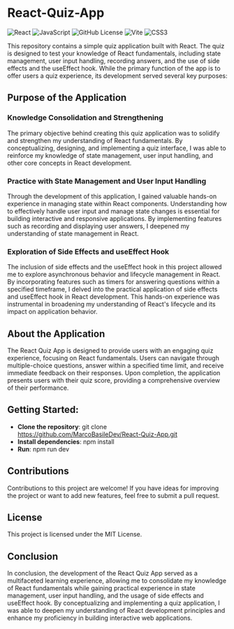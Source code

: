 # React-Quiz-App

![React](https://img.shields.io/badge/react-%2320232a.svg?style=for-the-badge&logo=react&logoColor=%2361DAFB)
![JavaScript](https://img.shields.io/badge/javascript-%23323330.svg?style=for-the-badge&logo=javascript&logoColor=%23F7DF1E)
![GitHub License](https://img.shields.io/github/license/MarcoBasileDev/Leetcode-Solutions?style=for-the-badge)
![Vite](https://img.shields.io/badge/vite-%23646CFF.svg?style=for-the-badge&logo=vite&logoColor=white)
![CSS3](https://img.shields.io/badge/css3-%231572B6.svg?style=for-the-badge&logo=css3&logoColor=white)

This repository contains a simple quiz application built with React. The quiz is designed to test your knowledge of React fundamentals, including state management, user input handling, recording answers, and the use of side effects and the useEffect hook. While the primary function of the app is to offer users a quiz experience, its development served several key purposes:

## Purpose of the Application

### Knowledge Consolidation and Strengthening

The primary objective behind creating this quiz application was to solidify and strengthen my understanding of React fundamentals. By conceptualizing, designing, and implementing a quiz interface, I was able to reinforce my knowledge of state management, user input handling, and other core concepts in React development.

### Practice with State Management and User Input Handling

Through the development of this application, I gained valuable hands-on experience in managing state within React components. Understanding how to effectively handle user input and manage state changes is essential for building interactive and responsive applications. By implementing features such as recording and displaying user answers, I deepened my understanding of state management in React.

### Exploration of Side Effects and useEffect Hook

The inclusion of side effects and the useEffect hook in this project allowed me to explore asynchronous behavior and lifecycle management in React. By incorporating features such as timers for answering questions within a specified timeframe, I delved into the practical application of side effects and useEffect hook in React development. This hands-on experience was instrumental in broadening my understanding of React's lifecycle and its impact on application behavior.

## About the Application

The React Quiz App is designed to provide users with an engaging quiz experience, focusing on React fundamentals. Users can navigate through multiple-choice questions, answer within a specified time limit, and receive immediate feedback on their responses. Upon completion, the application presents users with their quiz score, providing a comprehensive overview of their performance.

## Getting Started:

- **Clone the repository**: git clone https://github.com/MarcoBasileDev/React-Quiz-App.git
- **Install dependencies**: npm install
- **Run**: npm run dev

## Contributions

Contributions to this project are welcome! If you have ideas for improving the project or want to add new features, feel free to submit a pull request.

## License

This project is licensed under the MIT License.

## Conclusion

In conclusion, the development of the React Quiz App served as a multifaceted learning experience, allowing me to consolidate my knowledge of React fundamentals while gaining practical experience in state management, user input handling, and the usage of side effects and useEffect hook. By conceptualizing and implementing a quiz application, I was able to deepen my understanding of React development principles and enhance my proficiency in building interactive web applications.
